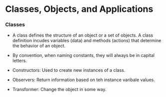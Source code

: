 # Classes, Objects, and Applications

### Classes 

* A class defines the structure of an object or a set of objects. A class definition incudes variables (data) and methods (actions) that determine the behavior of an object. 

* By convention, when naming constants, they will always be in capital letters. 

*  Constructors: Used to create new instances of a class.

* Observers: Return information based on teh instance varibale values.

* Transformer: Change the object in some way.


